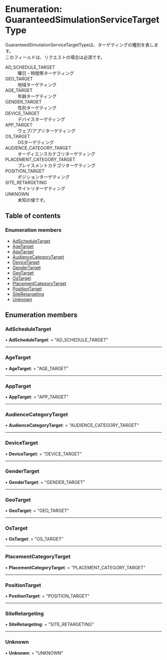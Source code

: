 # Enumeration: GuaranteedSimulationServiceTargetType


<div lang=\"ja\"> GuaranteedSimulationServiceTargetTypeは、ターゲティングの種別を表します。<br> このフィールドは、リクエストの場合は必須です。 </div>  <dl class=term>   <dt class=\"term__item\">AD_SCHEDULE_TARGET</dt>   <dd class=\"term__desc\"><span lang=\"ja\">曜日・時間帯ターゲティング</span></dd>   <dt class=\"term__item\">GEO_TARGET</dt>   <dd class=\"term__desc\"><span lang=\"ja\">地域ターゲティング</span></dd>   <dt class=\"term__item\">AGE_TARGET</dt>   <dd class=\"term__desc\"><span lang=\"ja\">年齢ターゲティング</span></dd>   <dt class=\"term__item\">GENDER_TARGET</dt>   <dd class=\"term__desc\"><span lang=\"ja\">性別ターゲティング</span></dd>   <dt class=\"term__item\">DEVICE_TARGET</dt>   <dd class=\"term__desc\"><span lang=\"ja\">デバイスターゲティング</span></dd>   <dt class=\"term__item\">APP_TARGET</dt>   <dd class=\"term__desc\"><span lang=\"ja\">ウェブ/アプリターゲティング</span></dd>   <dt class=\"term__item\">OS_TARGET</dt>   <dd class=\"term__desc\"><span lang=\"ja\">OSターゲティング</span></dd>   <dt class=\"term__item\">AUDIENCE_CATEGORY_TARGET</dt>   <dd class=\"term__desc\"><span lang=\"ja\">オーディエンスカテゴリターゲティング</span></dd>   <dt class=\"term__item\">PLACEMENT_CATEGORY_TARGET</dt>   <dd class=\"term__desc\"><span lang=\"ja\">プレイスメントカテゴリターゲティング</span></dd>   <dt class=\"term__item\">POSITION_TARGET</dt>   <dd class=\"term__desc\"><span lang=\"ja\">ポジションターゲティング</span></dd>   <dt class=\"term__item\">SITE_RETARGETING</dt>   <dd class=\"term__desc\"><span lang=\"ja\">サイトリターゲティング</span></dd>   <dt class=\"term__item\">UNKNOWN</dt>   <dd class=\"term__desc\"><span lang=\"ja\">未知の値です。</span></dd> </dl>

## Table of contents

### Enumeration members

- [AdScheduleTarget](guaranteedsimulationservicetargettype.md#adscheduletarget)
- [AgeTarget](guaranteedsimulationservicetargettype.md#agetarget)
- [AppTarget](guaranteedsimulationservicetargettype.md#apptarget)
- [AudienceCategoryTarget](guaranteedsimulationservicetargettype.md#audiencecategorytarget)
- [DeviceTarget](guaranteedsimulationservicetargettype.md#devicetarget)
- [GenderTarget](guaranteedsimulationservicetargettype.md#gendertarget)
- [GeoTarget](guaranteedsimulationservicetargettype.md#geotarget)
- [OsTarget](guaranteedsimulationservicetargettype.md#ostarget)
- [PlacementCategoryTarget](guaranteedsimulationservicetargettype.md#placementcategorytarget)
- [PositionTarget](guaranteedsimulationservicetargettype.md#positiontarget)
- [SiteRetargeting](guaranteedsimulationservicetargettype.md#siteretargeting)
- [Unknown](guaranteedsimulationservicetargettype.md#unknown)

## Enumeration members

### AdScheduleTarget

• **AdScheduleTarget**: = "AD\_SCHEDULE\_TARGET"

___

### AgeTarget

• **AgeTarget**: = "AGE\_TARGET"

___

### AppTarget

• **AppTarget**: = "APP\_TARGET"

___

### AudienceCategoryTarget

• **AudienceCategoryTarget**: = "AUDIENCE\_CATEGORY\_TARGET"

___

### DeviceTarget

• **DeviceTarget**: = "DEVICE\_TARGET"

___

### GenderTarget

• **GenderTarget**: = "GENDER\_TARGET"

___

### GeoTarget

• **GeoTarget**: = "GEO\_TARGET"

___

### OsTarget

• **OsTarget**: = "OS\_TARGET"

___

### PlacementCategoryTarget

• **PlacementCategoryTarget**: = "PLACEMENT\_CATEGORY\_TARGET"

___

### PositionTarget

• **PositionTarget**: = "POSITION\_TARGET"

___

### SiteRetargeting

• **SiteRetargeting**: = "SITE\_RETARGETING"

___

### Unknown

• **Unknown**: = "UNKNOWN"
